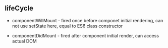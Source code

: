 ##  lifeCycle

- componentWillMount - fired once before componet initial rendering, can not use setState here, equal to ES6 class constructor

- componentDidMount - fired after component initial render, can access actual DOM


